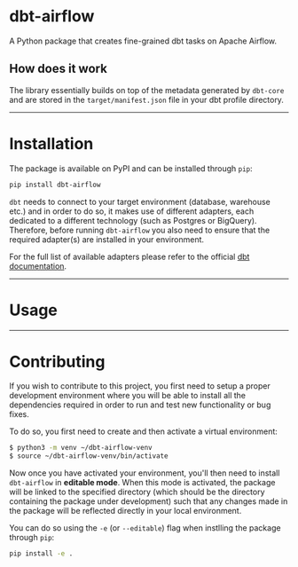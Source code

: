 # dbt-airflow
A Python package that creates fine-grained dbt tasks on Apache Airflow.

## How does it work
The library essentially builds on top of the metadata generated by `dbt-core` and are stored in 
the `target/manifest.json` file in your dbt profile directory.  

---

# Installation

The package is available on PyPI and can be installed through `pip`:
```bash
pip install dbt-airflow
```

`dbt` needs to connect to your target environment (database, warehouse etc.) and in order to do so, it makes use of 
different adapters, each dedicated to a different technology (such as Postgres or BigQuery). Therefore, before running
`dbt-airflow` you also need to ensure that the required adapter(s) are installed in your environment. 

For the full list of available adapters please refer to the official 
[dbt documentation](https://docs.getdbt.com/docs/available-adapters). 

---

# Usage


---

# Contributing
If you wish to contribute to this project, you first need to setup a proper development environment where
you will be able to install all the dependencies required in order to run and test new functionality or bug fixes. 

To do so, you first need to create and then activate a virtual environment:
```bash
$ python3 -m venv ~/dbt-airflow-venv
$ source ~/dbt-airflow-venv/bin/activate
```

Now once you have activated your environment, you'll then need to install `dbt-airflow` in **editable mode**. 
When this mode is activated, the package will be linked to the specified directory (which should be the directory 
containing the package under development) such that any changes made in the package will be reflected directly 
in your local environment. 

You can do so using the `-e` (or `--editable`) flag when instlling the package through `pip`:
```bash
pip install -e .
```

